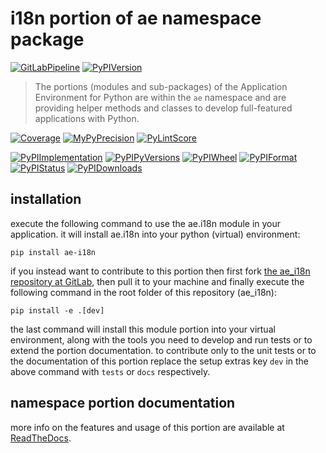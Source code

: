 <!--
  THIS FILE IS EXCLUSIVELY MAINTAINED IN THE NAMESPACE ROOT PACKAGE. CHANGES HAVE TO BE DONE THERE.
-->
# i18n portion of ae namespace package

[![GitLabPipeline](https://img.shields.io/gitlab/pipeline/ae-group/ae_i18n/master?logo=python)](
    https://gitlab.com/ae-group/ae_i18n)
[![PyPIVersion](https://img.shields.io/pypi/v/ae_i18n)](
    https://pypi.org/project/ae-i18n/#history)

>The portions (modules and sub-packages) of the Application Environment for Python are within
the `ae` namespace and are providing helper methods and classes to develop
full-featured applications with Python.

[![Coverage](https://ae-group.gitlab.io/ae_i18n/coverage.svg)](
    https://ae-group.gitlab.io/ae_i18n/coverage/ae_i18n_py.html)
[![MyPyPrecision](https://ae-group.gitlab.io/ae_i18n/mypy.svg)](
    https://ae-group.gitlab.io/ae_i18n/lineprecision.txt)
[![PyLintScore](https://ae-group.gitlab.io/ae_i18n/pylint.svg)](
    https://ae-group.gitlab.io/ae_i18n/pylint.log)

[![PyPIImplementation](https://img.shields.io/pypi/implementation/ae_i18n)](
    https://pypi.org/project/ae-i18n/)
[![PyPIPyVersions](https://img.shields.io/pypi/pyversions/ae_i18n)](
    https://pypi.org/project/ae-i18n/)
[![PyPIWheel](https://img.shields.io/pypi/wheel/ae_i18n)](
    https://pypi.org/project/ae-i18n/)
[![PyPIFormat](https://img.shields.io/pypi/format/ae_i18n)](
    https://pypi.org/project/ae-i18n/)
[![PyPIStatus](https://img.shields.io/pypi/status/ae_i18n)](
    https://libraries.io/pypi/ae-i18n)
[![PyPIDownloads](https://img.shields.io/pypi/dm/ae_i18n)](
    https://pypi.org/project/ae-i18n/#files)


## installation


execute the following command to use the ae.i18n module in your
application. it will install ae.i18n into your python (virtual) environment:
 
```shell script
pip install ae-i18n
```

if you instead want to contribute to this portion then first fork
[the ae_i18n repository at GitLab](https://gitlab.com/ae-group/ae_i18n "ae.i18n code repository"),
then pull it to your machine and finally execute the following command in the root folder
of this repository (ae_i18n):

```shell script
pip install -e .[dev]
```

the last command will install this module portion into your virtual environment, along with
the tools you need to develop and run tests or to extend the portion documentation.
to contribute only to the unit tests or to the documentation of this portion replace
the setup extras key `dev` in the above command with `tests` or `docs` respectively.


## namespace portion documentation

more info on the features and usage of this portion are available at
[ReadTheDocs](https://ae.readthedocs.io/en/latest/_autosummary/ae.i18n.html#module-ae.i18n
"ae_i18n documentation").

<!-- common files version 0.2.77 deployed version 0.2.23 (with 0.2.77)
     to https://gitlab.com/ae-group as ae_i18n module as well as
     to https://ae-group.gitlab.io with CI check results as well as
     to https://pypi.org/project/ae-i18n as namespace portion ae-i18n.
-->
